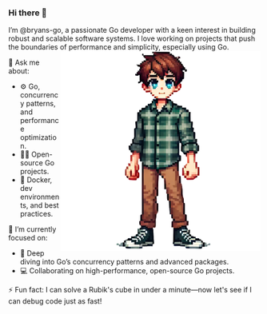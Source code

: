 

### Hi there 👋

I’m @bryans-go, a passionate Go developer with a keen interest in building robust and scalable software systems. I love working on projects that push the boundaries of performance and simplicity, especially using Go.
<img align="right" src="https://github.com/bryans-go/bryans-go/blob/main/image-removebg.png" alt="Developer standing confidently in a blue-green plaid shirt, ready to tackle any challenge" width="400px" height="400px"/>

💬 Ask me about:

- ⚙️ Go, concurrency patterns, and performance optimization.
- 🧑‍💻 Open-source Go projects.
- 🐳 Docker, dev environments, and best practices.

🔭 I’m currently focused on:

- 🌱 Deep diving into Go’s concurrency patterns and advanced packages.
- 💻 Collaborating on high-performance, open-source Go projects.

⚡ Fun fact: I can solve a Rubik's cube in under a minute—now let's see if I can debug code just as fast!
